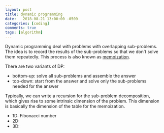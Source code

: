 ```yaml
---
layout: post
title: dynamic programming
date:   2018-08-21 13:00:00 -0500
categories: [coding]
comments: true
tags: [algorithm]
---
```


Dynamic programming deal with problems with overlapping sub-problems.
The idea is to record the results of the sub-problems so that we don't solve
them repeatedly.
This process is also known as [memoization](https://en.wikipedia.org/wiki/Memoization).

There are two variants of DP:

* bottom-up: solve all sub-problems and assemble the answer
* top-down: start from the answer and solve only the sub-problems needed for the answer

Typically, we can write a recursion for the sub-problem decomposition, which
gives rise to some intrinsic dimension of the problem.
This dimension is basically the dimension of the table for the memoization.

* 1D: Fibonacci number
* 2D:
* 3D:
